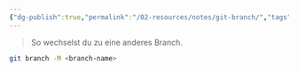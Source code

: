 ```yaml
---
{"dg-publish":true,"permalink":"/02-resources/notes/git-branch/","tags":["git/branch"],"noteIcon":"","updated":"2024-10-15T10:58:56.695+02:00"}
---
```


>So wechselst du zu eine anderes Branch.
```bash
git branch -M <branch-name>
```
